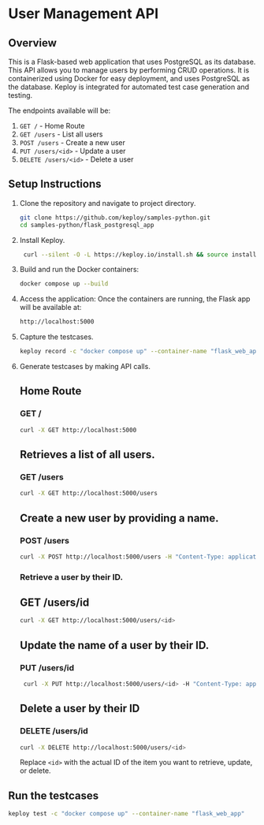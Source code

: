 # User Management API


## Overview

This is a Flask-based web application that uses PostgreSQL as its database.
This API allows you to manage users by performing CRUD operations. It is containerized using Docker for easy deployment, and uses PostgreSQL as the database.
Keploy is integrated for automated test case generation and testing.

The endpoints available will be:

1. `GET /` - Home Route
2. `GET /users` - List all users
3. `POST /users` - Create a new user
4. `PUT /users/<id>` - Update a user
5. `DELETE /users/<id>` - Delete a user



## Setup Instructions

1. Clone the repository and navigate to project directory.
   ```bash
   git clone https://github.com/keploy/samples-python.git
   cd samples-python/flask_postgresql_app
   ```
2. Install Keploy.
   ```bash
    curl --silent -O -L https://keploy.io/install.sh && source install.sh
   ```
3. Build and run the Docker containers:
   ```bash
   docker compose up --build
   ```
4. Access the application:
   Once the containers are running, the Flask app will be available at:
   ```bash
   http://localhost:5000
   ```
5. Capture the testcases.
   ```bash
   keploy record -c "docker compose up" --container-name "flask_web_app" 
   ```
6. Generate testcases by making API calls.
   ## Home Route
   ### GET /
   ```bash
   curl -X GET http://localhost:5000
   ```
   ## Retrieves a list of all users.
   ### GET /users
   ```bash
   curl -X GET http://localhost:5000/users 
   ```
   ## Create a new user by providing a name.
   ### POST /users
   ```bash
   curl -X POST http://localhost:5000/users -H "Content-Type: application/json" -d '{"name": "Harsh"}'
   ``` 
   ### Retrieve a user by their ID.
   ## GET /users/id
   ```bash
   curl -X GET http://localhost:5000/users/<id>
   ```
   ## Update the name of a user by their ID.
   ### PUT /users/id
   ```bash
    curl -X PUT http://localhost:5000/users/<id> -H "Content-Type: application/json" -d '{"name": "Updated Name"}'
   ```
   ## Delete a user by their ID
   ### DELETE /users/id
   ```bash
   curl -X DELETE http://localhost:5000/users/<id>
   ```
   Replace `<id>` with the actual ID of the item you want to retrieve, update, or delete.

## Run the testcases
```bash
keploy test -c "docker compose up" --container-name "flask_web_app"
```

